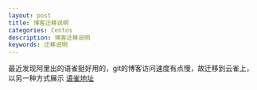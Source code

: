 ```yaml
---
layout: post
title: 博客迁移说明
categories: Centos
description: 博客迁移说明
keywords: 迁移说明
---
```


最近发现阿里出的语雀挺好用的，git的博客访问速度有点慢，故迁移到云雀上，以另一种方式展示
[语雀地址](https://www.yuque.com/yixiaoping/blog)
